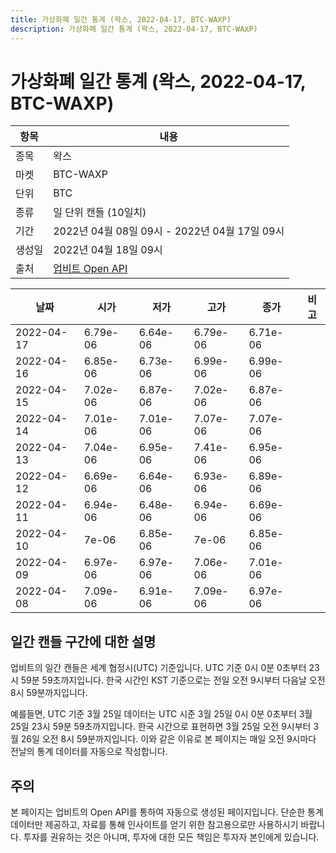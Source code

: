 ```yaml
---
title: 가상화폐 일간 통계 (왁스, 2022-04-17, BTC-WAXP)
description: 가상화폐 일간 통계 (왁스, 2022-04-17, BTC-WAXP)
---
```



가상화폐 일간 통계 (왁스, 2022-04-17, BTC-WAXP)
===

|항목|내용|
|--|--|
|종목|왁스|
|마켓|BTC-WAXP|
|단위|BTC|
|종류|일 단위 캔들 (10일치)|
|기간|2022년 04월 08일 09시 - 2022년 04월 17일 09시|
|생성일|2022년 04월 18일 09시|
|출처|[업비트 Open API](https://docs.upbit.com)|


|날짜|시가|저가|고가|종가|비고|
|--|--|--|--|--|--|
|2022-04-17|6.79e-06|6.64e-06|6.79e-06|6.71e-06|    |
|2022-04-16|6.85e-06|6.73e-06|6.99e-06|6.99e-06|    |
|2022-04-15|7.02e-06|6.87e-06|7.02e-06|6.87e-06|    |
|2022-04-14|7.01e-06|7.01e-06|7.07e-06|7.07e-06|    |
|2022-04-13|7.04e-06|6.95e-06|7.41e-06|6.95e-06|    |
|2022-04-12|6.69e-06|6.64e-06|6.93e-06|6.89e-06|    |
|2022-04-11|6.94e-06|6.48e-06|6.94e-06|6.69e-06|    |
|2022-04-10|7e-06|6.85e-06|7e-06|6.85e-06|    |
|2022-04-09|6.97e-06|6.97e-06|7.06e-06|7.01e-06|    |
|2022-04-08|7.09e-06|6.91e-06|7.09e-06|6.97e-06|    |


일간 캔들 구간에 대한 설명
---


업비트의 일간 캔들은 세계 협정시(UTC) 기준입니다. 
UTC 기준 0시 0분 0초부터 23시 59분 59초까지입니다. 
한국 시간인 KST 기준으로는 전일 오전 9시부터 다음날 오전 8시 59분까지입니다. 


예를들면, UTC 기준 3월 25일 데이터는 UTC 시준 3월 25일 0시 0분 0초부터 3월 25일 23시 59분 59초까지입니다. 
한국 시간으로 표현하면 3월 25일 오전 9시부터 3월 26일 오전 8시 59분까지입니다. 
이와 같은 이유로 본 페이지는 매일 오전 9시마다 전날의 통계 데이터를 자동으로 작성합니다. 


주의
---


본 페이지는 업비트의 Open API를 통하여 자동으로 생성된 페이지입니다. 
단순한 통계 데이터만 제공하고, 자료를 통해 인사이트를 얻기 위한 참고용으로만 사용하시기 바랍니다. 
투자를 권유하는 것은 아니며, 투자에 대한 모든 책임은 투자자 본인에게 있습니다. 

